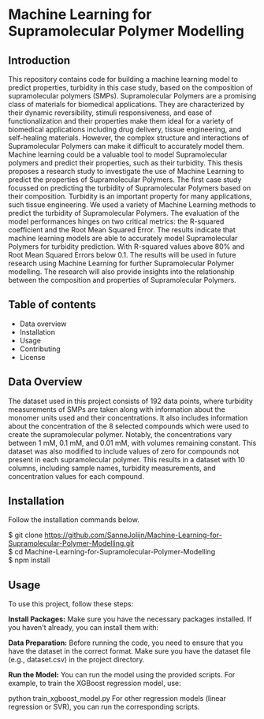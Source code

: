 # Machine Learning for Supramolecular Polymer Modelling
## Introduction
This repository contains code for building a machine learning model to predict properties, turbidity in this case study, based on the composition of supramolecular polymers (SMPs). Supramolecular Polymers are a promising class of materials for biomedical applications. They are characterized by their dynamic reversibility, stimuli responsiveness, and ease of functionalization and their properties make them ideal for a variety of biomedical applications including drug delivery, tissue engineering, and self-healing materials. However, the complex structure and interactions of Supramolecular Polymers can make it difficult to accurately model them.  Machine learning could be a valuable tool to model Supramolecular polymers and predict their properties, such as their turbidity. This thesis proposes a research study to investigate the use of Machine Learning to predict the properties of Supramolecular Polymers. The first case study focussed on predicting the turbidity of Supramolecular Polymers based on their composition. Turbidity is an important property for many applications, such tissue engineering. We used a variety of Machine Learning methods to predict the turbidity of Supramolecular Polymers. The evaluation of the model performances hinges on two critical metrics: the R-squared coefficient and the Root Mean Squared Error. The results indicate that machine learning models are able to accurately model Supramolecular Polymers for turbidity prediction. With R-squared values above 80\% and Root Mean Squared Errors below 0.1. The results will be used in future research using Machine Learning for further Supramolecular Polymer modelling. The research will also provide insights into the relationship between the composition and properties of Supramolecular Polymers.

## Table of contents
- Data overview
- Installation
- Usage
- Contributing
- License

## Data Overview
The dataset used in this project consists of 192 data points, where turbidity measurements of SMPs are taken along with information about the monomer units used and their concentrations. It also includes information about the concentration of the 8 selected compounds which were used to create the supramolecular polymer. Notably, the concentrations vary between 1 mM, 0.1 mM, and 0.01 mM, with volumes remaining constant. This dataset was also modified to include values of zero for compounds not present in each supramolecular polymer. This results in a dataset with 10 columns, including sample names, turbidity measurements, and concentration values for each compound.

## Installation
Follow the installation commands below.

$ git clone https://github.com/SanneJolijn/Machine-Learning-for-Supramolecular-Polymer-Modelling.git <br />
$ cd Machine-Learning-for-Supramolecular-Polymer-Modelling <br />
$ npm install

## Usage
To use this project, follow these steps:

**Install Packages:**
Make sure you have the necessary packages installed. If you haven't already, you can install them with:

**Data Preparation:**
Before running the code, you need to ensure that you have the dataset in the correct format. Make sure you have the dataset file (e.g., dataset.csv) in the project directory.

**Run the Model:**
You can run the model using the provided scripts. For example, to train the XGBoost regression model, use:

python train_xgboost_model.py
For other regression models (linear regression or SVR), you can run the corresponding scripts.


